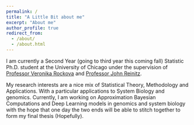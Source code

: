 ```yaml
---
permalink: /
title: "A Little Bit about me"
excerpt: "About me"
author_profile: true
redirect_from: 
  - /about/
  - /about.html
---
```

I am currently a Second Year (going to third year this coming fall) Statistic Ph.D. student at the University of Chicago under the supervision of [Professor Veronika Rockova](http://faculty.chicagobooth.edu/veronika.rockova/) and [Professor John Reinitz](https://galton.uchicago.edu/faculty/reinitz.shtml). 

My research interests are a nice mix of Statistical Theory, Methodology and Applications. With a particular applications to System Biology and genomics. Currently, I am working on Approximation Bayesian Computations and Deep Learning models in genomics and system biology with the hope that one day the two ends will be able to stitch together to form my final thesis (Hopefully). 

